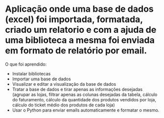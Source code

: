 # Aplicação onde uma base de dados (excel) foi importada, formatada, criado um relatorio e com a ajuda de uma biblioteca a mesma foi enviada em formato de relatório por email.

O que foi aprendido:
  - Instalar bibliotecas  
  - Importar uma base de dados
  - Visualizar e editar a visualização da base de dados
  - Tratar a base de dados e tirar apenas as informações desejadas (agrupar as lojas, filtrar apenas as colunas desejadas da tabela, cálculo do faturamento, cálculo da quantidade dos produtos vendidos por loja, cálculo do ticket médio dos produtos de cada loja)
  - Usar o Python para enviar emails automaticamente e formatar o mesmo.
